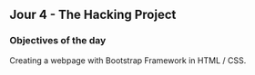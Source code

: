 ## Jour 4 - The Hacking Project

### Objectives of the day

Creating a webpage with Bootstrap Framework in HTML / CSS. 
